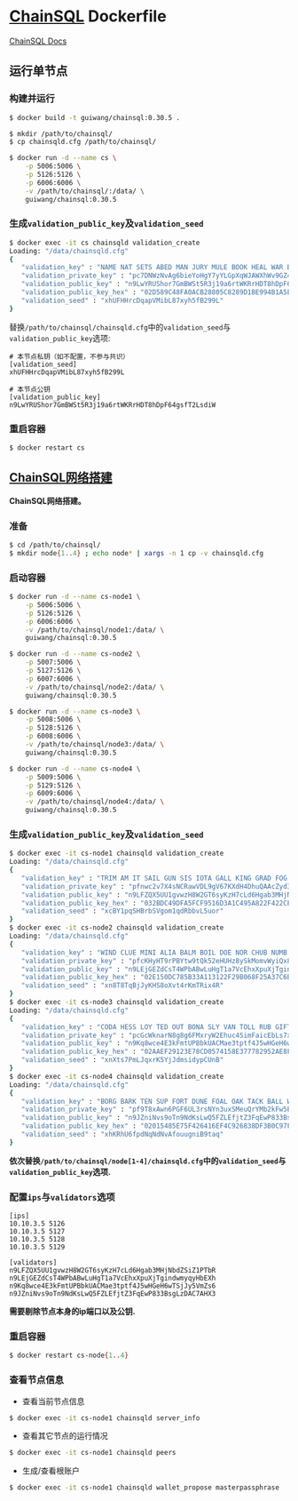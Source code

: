 # [ChainSQL](https://github.com/ChainSQL/chainsqld) Dockerfile

[ChainSQL Docs](http://docs.chainsql.net/index.html)

## 运行单节点

### 构建并运行

``` sh
$ docker build -t guiwang/chainsql:0.30.5 .

$ mkdir /path/to/chainsql/
$ cp chainsqld.cfg /path/to/chainsql/

$ docker run -d --name cs \
	-p 5006:5006 \
	-p 5126:5126 \
	-p 6006:6006 \
	-v /path/to/chainsql/:/data/ \
	guiwang/chainsql:0.30.5
```

### 生成`validation_public_key`及`validation_seed`

``` sh
$ docker exec -it cs chainsqld validation_create
Loading: "/data/chainsqld.cfg"
{
   "validation_key" : "NAME NAT SETS ABED MAN JURY MULE BOOK HEAL WAR BEAT RAP",
   "validation_private_key" : "pc7DNWzNvAg6bieYoHgY7yYLGpXqWJAWXhWv9GZ4b7sRPgFjuYY",
   "validation_public_key" : "n9LwYRUShor7GmBWSt5R3j19a6rtWKRrHDT8hDpF64gsfT2LsdiW",
   "validation_public_key_hex" : "02D589C48FA0ACB28805C8289D1BE994B1A5E561793CFEA6F3C1B0E00F2DAF4EFC",
   "validation_seed" : "xhUFHHrcDqapVMibL87xyh5fB299L"
}
```

替换`/path/to/chainsql/chainsqld.cfg`中的`validation_seed`与`validation_public_key`选项:
```
# 本节点私钥（如不配置，不参与共识）
[validation_seed]
xhUFHHrcDqapVMibL87xyh5fB299L

# 本节点公钥
[validation_public_key]
n9LwYRUShor7GmBWSt5R3j19a6rtWKRrHDT8hDpF64gsfT2LsdiW
```

### 重启容器

``` sh
$ docker restart cs
```

## [ChainSQL网络搭建](http://docs.chainsql.net/tutorial/deploy.html)

**ChainSQL网络搭建。**

### 准备

``` sh
$ cd /path/to/chainsql/
$ mkdir node{1..4} ; echo node* | xargs -n 1 cp -v chainsqld.cfg 
```

### 启动容器

``` sh
$ docker run -d --name cs-node1 \
	-p 5006:5006 \
	-p 5126:5126 \
	-p 6006:6006 \
	-v /path/to/chainsql/node1:/data/ \
	guiwang/chainsql:0.30.5

$ docker run -d --name cs-node2 \
	-p 5007:5006 \
	-p 5127:5126 \
	-p 6007:6006 \
	-v /path/to/chainsql/node2:/data/ \
	guiwang/chainsql:0.30.5

$ docker run -d --name cs-node3 \
	-p 5008:5006 \
	-p 5128:5126 \
	-p 6008:6006 \
	-v /path/to/chainsql/node3:/data/ \
	guiwang/chainsql:0.30.5

$ docker run -d --name cs-node4 \
	-p 5009:5006 \
	-p 5129:5126 \
	-p 6009:6006 \
	-v /path/to/chainsql/node4:/data/ \
	guiwang/chainsql:0.30.5
```

### 生成`validation_public_key`及`validation_seed`

``` sh
$ docker exec -it cs-node1 chainsqld validation_create
Loading: "/data/chainsqld.cfg"
{
   "validation_key" : "TRIM AM IT SAIL GUN SIS IOTA GALL KING GRAD FOG WOOD",
   "validation_private_key" : "pfnwc2v7X4sNCRawVDL9gV67KXdH4DhuQAAcZyd3AzevMwq3RWL",
   "validation_public_key" : "n9LFZQX5UU1gvwzH8W2GT6syKzH7cLd6Hgab3MHjNbdZSiZ1PTbR",
   "validation_public_key_hex" : "032BDC49DFA5FCF9516D3A1C495A822F422CE23ACAD371714916B46A11D57EC720",
   "validation_seed" : "xcBY1pqSHBrbSVgom1qdRbbvL5uor"
}
$ docker exec -it cs-node2 chainsqld validation_create
Loading: "/data/chainsqld.cfg"
{
   "validation_key" : "WIND CLUE MINI ALIA BALM BOIL DOE NOR CHUB NUMB GILT TRAG",
   "validation_private_key" : "pfcKHyHT9rPBYtw9tQk52eHUHz8ySkMomvWyiQx8H67s3TBM5rT",
   "validation_public_key" : "n9LEjGEZdCsT4WPbABwLuHgT1a7VcEhxXpuXjTgindwmyqyHbEXh",
   "validation_public_key_hex" : "02E150DC785B33A113122F29B068F25A37C6B291E583837CE6890538EBFD11034F",
   "validation_seed" : "xn8T8TqBjJyKHS8oXvt4rKmTRix4R"
}
$ docker exec -it cs-node3 chainsqld validation_create
Loading: "/data/chainsqld.cfg"
{
   "validation_key" : "CODA HESS LOY TED OUT BONA SLY VAN TOLL RUB GIFT CHEF",
   "validation_private_key" : "pcGcWknarN8g8g6FMxryW2Ehuc4SimFaicEbLs7xeR7Q2sqgqkE",
   "validation_public_key" : "n9Kq8wce4E3kFmtUPBbkUACMae3tptf4J5wHGeH6wTSjJy5VmZs6",
   "validation_public_key_hex" : "02AAEF29123E78CD0574158E377782952AE8FBD4B0101300901BD08E496F5A2CDD",
   "validation_seed" : "xnXts7PmLJqxrK5YjJdmsidypCUnB"
}
$ docker exec -it cs-node4 chainsqld validation_create
Loading: "/data/chainsqld.cfg"
{
   "validation_key" : "BORG BARK TEN SUP FORT DUNE FOAL OAK TACK BALL WARM SAG",
   "validation_private_key" : "pf9T8xAwn6PGF6UL3rsNYn3uxSMeuQrYMb2kFw5E3UKjn5PJcnV",
   "validation_public_key" : "n9JZniNvs9oTn9NdKsLwQ5FZLEfjtZ3FqEwP833BsgLzDAC7AHX3",
   "validation_public_key_hex" : "02015485E75F426416EF4C926838DF3B0C97F014C23BC36984145169F70DB64068",
   "validation_seed" : "xhKRhU6fpdNqNdNvAfouugniB9taq"
}
```

**依次替换`/path/to/chainsql/node[1-4]/chainsqld.cfg`中的`validation_seed`与`validation_public_key`选项.**

### 配置`ips`与`validators`选项

```
[ips]
10.10.3.5 5126
10.10.3.5 5127
10.10.3.5 5128
10.10.3.5 5129

[validators]
n9LFZQX5UU1gvwzH8W2GT6syKzH7cLd6Hgab3MHjNbdZSiZ1PTbR
n9LEjGEZdCsT4WPbABwLuHgT1a7VcEhxXpuXjTgindwmyqyHbEXh
n9Kq8wce4E3kFmtUPBbkUACMae3tptf4J5wHGeH6wTSjJy5VmZs6
n9JZniNvs9oTn9NdKsLwQ5FZLEfjtZ3FqEwP833BsgLzDAC7AHX3
```

**需要剔除节点本身的ip端口以及公钥.**

### 重启容器

``` sh
$ docker restart cs-node{1..4}
```

### 查看节点信息

- 查看当前节点信息
``` sh
$ docker exec -it cs-node1 chainsqld server_info
```

- 查看其它节点的运行情况
``` sh
$ docker exec -it cs-node1 chainsqld peers 
```

- 生成/查看根账户
``` sh
$ docker exec -it cs-node1 chainsqld wallet_propose masterpassphrase
```
